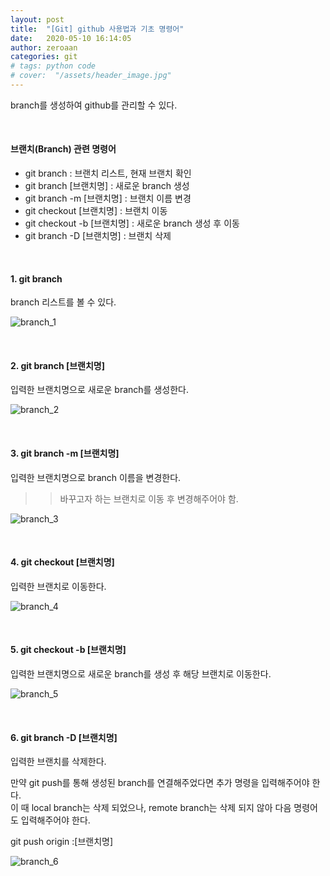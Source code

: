 ```yaml
---
layout: post
title:  "[Git] github 사용법과 기초 명령어"
date:   2020-05-10 16:14:05
author: zeroaan
categories: git
# tags: python code
# cover:  "/assets/header_image.jpg"
---
```


branch를 생성하여 github를 관리할 수 있다.

<br>

#### 브랜치(Branch) 관련 명령어
- git branch : 브랜치 리스트, 현재 브랜치 확인
- git branch [브랜치명] : 새로운 branch 생성
- git branch -m [브랜치명] : 브랜치 이름 변경
- git checkout [브랜치명] : 브랜치 이동
- git checkout -b [브랜치명] : 새로운 branch 생성 후 이동
- git branch -D [브랜치명] : 브랜치 삭제

<br>

#### 1. git branch
branch 리스트를 볼 수 있다.

![branch_1]({{site.baseurl}}/img/branch_1.png)

<br>

#### 2. git branch [브랜치명]
입력한 브랜치명으로 새로운 branch를 생성한다.

![branch_2]({{site.baseurl}}/img/branch_2.png)

<br>

#### 3. git branch -m [브랜치명]
입력한 브랜치명으로 branch 이름을 변경한다.<br>
>> 바꾸고자 하는 브랜치로 이동 후 변경해주어야 함.

![branch_3]({{site.baseurl}}/img/branch_3.png)

<br>

#### 4. git checkout [브랜치명]
입력한 브랜치로 이동한다.

![branch_4]({{site.baseurl}}/img/branch_4.png)

<br>

#### 5. git checkout -b [브랜치명]
입력한 브랜치명으로 새로운 branch를 생성 후 해당 브랜치로 이동한다.

![branch_5]({{site.baseurl}}/img/branch_5.png)

<br>

#### 6. git branch -D [브랜치명]
입력한 브랜치를 삭제한다.<br>

만약 git push를 통해 생성된 branch를 연결해주었다면 추가 명령을 입력해주어야 한다.<br>
이 때 local branch는 삭제 되었으나, remote branch는 삭제 되지 않아 다음 명령어도 입력해주어야 한다.<br>

git push origin :[브랜치명]

![branch_6]({{site.baseurl}}/img/branch_6.png)